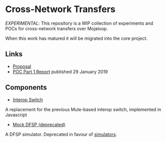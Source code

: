 # Cross-Network Transfers

*_EXPERIMENTAL_*: This repository is a WIP collection of experiments and POCs for cross-network transfers over Mojaloop.

When this work has matured it will be migrated into the core project.

## Links

 * [Proposal](./proposal.md)
 * [POC Part 1 Report](./part1.md) published 29 January 2019

## Components

  * [Interop Switch](../interops-switch-js/)

  A replacement for the previous Mule-based interop switch, implemented in Javascript


  * [Mock DFSP (deprecated)](../mock-dfsp/)

A DFSP simulator. Deprecated in favour of [simulators](../simulators/).